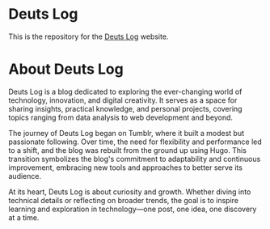 # Deuts Log

This is the repository for the [Deuts Log](https://deuts.org/) website.

# About Deuts Log
Deuts Log is a blog dedicated to exploring the ever-changing world of technology, innovation, and digital creativity. It serves as a space for sharing insights, practical knowledge, and personal projects, covering topics ranging from data analysis to web development and beyond.

The journey of Deuts Log began on Tumblr, where it built a modest but passionate following. Over time, the need for flexibility and performance led to a shift, and the blog was rebuilt from the ground up using Hugo. This transition symbolizes the blog's commitment to adaptability and continuous improvement, embracing new tools and approaches to better serve its audience.

At its heart, Deuts Log is about curiosity and growth. Whether diving into technical details or reflecting on broader trends, the goal is to inspire learning and exploration in technology—one post, one idea, one discovery at a time.